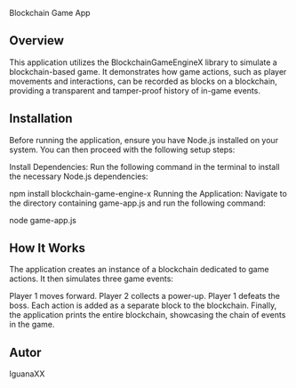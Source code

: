 Blockchain Game App

## Overview
This application utilizes the BlockchainGameEngineX library to simulate a blockchain-based game. It demonstrates how game actions, such as player movements and interactions, can be recorded as blocks on a blockchain, providing a transparent and tamper-proof history of in-game events.

## Installation
Before running the application, ensure you have Node.js installed on your system. You can then proceed with the following setup steps:

Install Dependencies: Run the following command in the terminal to install the necessary Node.js dependencies:

npm install blockchain-game-engine-x
Running the Application: Navigate to the directory containing game-app.js and run the following command:

node game-app.js

## How It Works
The application creates an instance of a blockchain dedicated to game actions. It then simulates three game events:

Player 1 moves forward.
Player 2 collects a power-up.
Player 1 defeats the boss.
Each action is added as a separate block to the blockchain. Finally, the application prints the entire blockchain, showcasing the chain of events in the game.

## Autor
IguanaXX
